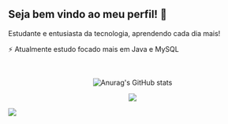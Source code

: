 ## Seja bem vindo ao meu perfil! 👋
Estudante e entusiasta da tecnologia, aprendendo cada dia mais!

 ⚡ Atualmente estudo focado mais em Java e MySQL
 
<div align=center style="display: inline_block"><br>
  
  ![Anurag's GitHub stats](https://github-readme-stats.vercel.app/api?username=daniborgez&show_icons=true&theme=transparent)
 
  
</div>
<div align=center>
    <a href="https://github.com/anuraghazra/github-readme-stats">
      <img align="center" src="https://github-readme-stats.vercel.app/api/top-langs/?username=daniborgez&theme=react&border=61dafb&hide_border=true"/>
    </a>
  </div>

<a href="https://www.linkedin.com/in/danielborgesam/" target="_blank"><img src="https://img.shields.io/badge/-LinkedIn-%230077B5?style=for-the-badge&logo=linkedin&logoColor=white" target="_blank"></a>


